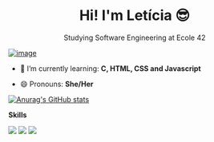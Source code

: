 ##

<h1 align="center">Hi! I'm Letícia 😎</h1>

<p align="center">Studying Software Engineering at Ecole 42</p>

[![image](https://img.shields.io/badge/Telegram-2CA5E0?style=for-the-badge&logo=telegram&logoColor=white)](https://t.me/let_franca)

- 🌱 I’m currently learning: **C, HTML, CSS and Javascript**

- 😄 Pronouns: **She/Her**

[![Anurag's GitHub stats](https://github-readme-stats.vercel.app/api?username=Leticia-Franca&count_private=false&show_icons=true&theme=outrun&border_radius=30&title_color=ff64da)](https://github.com/anuraghazra/github-readme-stats)

**Skills**<br>

<img src="https://img.shields.io/badge/C-00599C?style=for-the-badge&logo=c&logoColor=white"/> <img src="https://img.shields.io/badge/HTML5-E34F26?style=for-the-badge&logo=html5&logoColor=white"/> <img src="https://img.shields.io/badge/CSS3-1572B6?style=for-the-badge&logo=css3&logoColor=white" />
